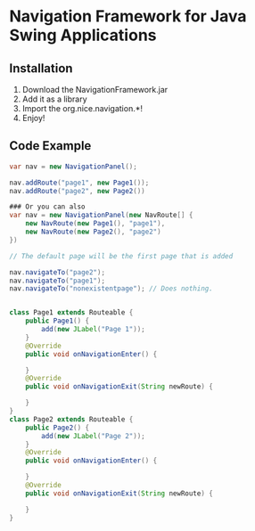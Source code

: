 # Navigation Framework for Java Swing Applications

## Installation

1. Download the NavigationFramework.jar
2. Add it as a library
3. Import the org.nice.navigation.\*!
4. Enjoy!

## Code Example

```java
var nav = new NavigationPanel();

nav.addRoute("page1", new Page1());
nav.addRoute("page2", new Page2())

### Or you can also
var nav = new NavigationPanel(new NavRoute[] {
    new NavRoute(new Page1(), "page1"),
    new NavRoute(new Page2(), "page2")
})

// The default page will be the first page that is added

nav.navigateTo("page2");
nav.navigateTo("page1");
nav.navigateTo("nonexistentpage"); // Does nothing.


class Page1 extends Routeable {
    public Page1() {
        add(new JLabel("Page 1"));
    }
    @Override
    public void onNavigationEnter() {

    }
    @Override
    public void onNavigationExit(String newRoute) {

    }
}
class Page2 extends Routeable {
    public Page2() {
        add(new JLabel("Page 2"));
    }
    @Override
    public void onNavigationEnter() {

    }
    @Override
    public void onNavigationExit(String newRoute) {

    }
}

```
